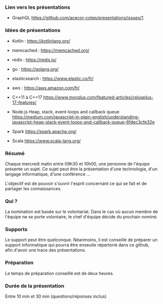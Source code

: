 ### Lien vers les présentations

- GraphQL https://github.com/acecor-cotep/presentations/issues/1

### Idées de présentations

- Kotlin : https://kotlinlang.org/

- memcached : https://memcached.org/

- redis : https://redis.io/

- go : https://golang.org/

- elasticsearch : https://www.elastic.co/fr/

- aws : https://aws.amazon.com/fr/

- C++11 à C++17 https://www.mycplus.com/featured-articles/cplusplus-17-features/

- Node.js Heap, stack, event-loops and callback queue https://medium.com/javascript-in-plain-english/understanding-javascript-heap-stack-event-loops-and-callback-queue-6fdec3cfe32e

- Spark https://spark.apache.org/

- Scala https://www.scala-lang.org/


### Résumé

Chaque mercredi matin entre 09h30 et 10h00, une personne de l'équipe présente un sujet. Ce sujet peut être la présentation d'une technologie, d'un langage informatique, d'une conférence ...

L'objectif est de pouvoir s'ouvrir l'esprit concernant ce qui se fait et de partager les connaissances.

### Qui ?

La nomination est basée sur le volontariat. Dans le cas où aucun membre de l'équipe ne se porte volontaire, le chef d'équipe décide du prochain nominé.

### Supports

Le support peut être quelconque. Néanmoins, il est conseillé de préparer un support informatique qui pourra être enseuite répertorié dans ce github, afin d'avoir une trace des présentations.

### Préparation

Le temps de préparation conseillé est de deux heures.

### Durée de la présentation

Entre 10 min et 30 min (questions/réponses inclus)
